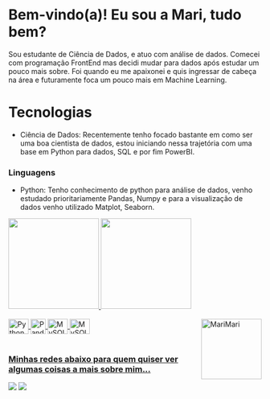 # Bem-vindo(a)! Eu sou a Mari, tudo bem?
Sou estudante de Ciência de Dados, e atuo com análise de dados. Comecei com programação FrontEnd mas decidi mudar para dados após estudar um pouco mais sobre. Foi quando eu me apaixonei e quis ingressar de cabeça na área e futuramente foca um pouco mais em Machine Learning.

# Tecnologias
- Ciência de Dados: Recentemente tenho focado bastante em como ser uma boa cientista de dados, estou iniciando nessa trajetória com uma base em Python para dados, SQL e por fim PowerBI.

### Linguagens
- Python: Tenho conhecimento de python para análise de dados, venho estudado prioritariamente Pandas, Numpy e para a visualização de dados venho utilizado Matplot, Seaborn.




 <div>
   <a href="https://github.com/MariMari-Pacini">
   <img height="180em" src="https://github-readme-stats.vercel.app/api?username=MariMari-Pacini&show_icons=true&theme=radical&include_all_commits=true&count_private=true"/>
   <img height="180em" src="https://github-readme-stats.vercel.app/api/top-langs/?username=MariMari-Pacini&layout=compact&langs_count=6&theme=radical"/>

</div>
<div style="display: inline_block"><br>
  <img align="center" alt="Python" height="30" width="40" src="https://cdn.jsdelivr.net/gh/devicons/devicon/icons/python/python-original.svg">
  <img align="center" alt="Pandas" height="30" width"40" src="https://cdn.jsdelivr.net/gh/devicons/devicon/icons/pandas/pandas-original.svg">
  <img align="center" alt="MySQL" height="30" width="40" src="https://cdn.jsdelivr.net/gh/devicons/devicon/icons/mysql/mysql-original.svg">
  <img align="center" alt="MySQL" height="30" width="40" src="https://cdn.jsdelivr.net/gh/devicons/devicon/icons/numpy/numpy-original.svg">
  <img align="right" alt="MariMari" height="120" width="120" src="https://cdn.discordapp.com/attachments/1061713662487834724/1082791257853677698/asasasas.gif">
</div>
 
 <br>
 
  ### Minhas redes abaixo para quem quiser ver algumas coisas a mais sobre mim...
 
<div> 

  <a href="https://www.linkedin.com/in/marianapacini-dataanalyst" target="_blank"><img src="https://img.shields.io/badge/-LinkedIn-%230077B5?style=for-the-badge&logo=linkedin&logoColor=white" target="_blank"></a> 
  <a href = "marimari.pacini@gmail.com"><img src="https://img.shields.io/badge/-Gmail-%23333?style=for-the-badge&logo=gmail&logoColor=white" target="_blank"></a>
 
 

</div>
